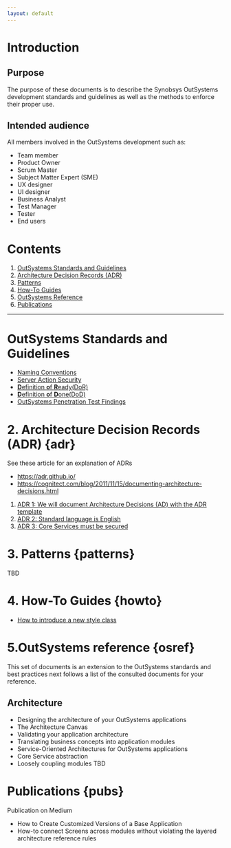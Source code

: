 ```yaml
---
layout: default
---
```

# Introduction
## Purpose
The purpose of these documents is to describe the Synobsys OutSystems development standards and guidelines as well as the methods to enforce their proper use.
## Intended audience
All members involved in the OutSystems development such as:
* Team member
* Product Owner
* Scrum Master
* Subject Matter Expert (SME)
* UX designer
* UI designer
* Business Analyst
* Test Manager
* Tester
* End users

# Contents

1. [OutSystems Standards and Guidelines](#outSystems-standards-and-guidelines)
2. [Architecture Decision Records (ADR)](#adr)
3. [Patterns](#patterns)
4. [How-To Guides](#howto)
5. [OutSystems Reference](#osref)
6. [Publications](#pubs)

---

# OutSystems Standards and Guidelines
* [Naming Conventions](OutSystemsNamingConventions.md)
* [Server Action Security](ServerActionSecurity.md)
* [**D**efinition **o**f **R**eady(DoR)](DefinitionOfReady.md)
* [**D**efinition **o**f **D**one(DoD)](DefinitionOfDone.md)
* [OutSystems Penetration Test Findings](OutSystemsPenTestFindings.md)

# 2. Architecture Decision Records (ADR) {adr}
See these article for an explanation of ADRs
* https://adr.github.io/
* https://cognitect.com/blog/2011/11/15/documenting-architecture-decisions.html

1. [ADR 1: We will document Architecture Decisions (AD) with the ADR template](ADR-001-documenting-architecture-decisions.md)
2. [ADR 2: Standard language is English](ADR-002-standard-language-is-English.md)
3. [ADR 3: Core Services must be secured](ADR-003-secure-core-services.md)

# 3. Patterns {patterns}
TBD
# 4. How-To Guides {howto}
* [How to introduce a new style class](how-to-introduce-a-new-style-class.md)

# 5.OutSystems reference {osref}
This set of documents is an extension to the OutSystems standards and best practices next follows a list of the consulted documents for your reference.
## Architecture
*	Designing the architecture of your OutSystems applications
*	The Architecture Canvas
*	Validating your application architecture
*	Translating business concepts into application modules
*	Service-Oriented Architectures for OutSystems applications
*	Core Service abstraction
*	Loosely coupling modules
TBD

# Publications {pubs}
Publication on Medium
* How to Create Customized Versions of a Base Application
* How-to connect Screens across modules without violating the layered architecture reference rules
